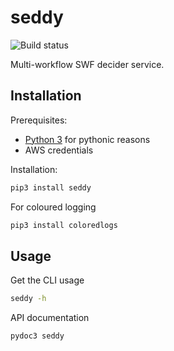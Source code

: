 # seddy
![Build status](
https://github.com/EpicWink/swf-decider/workflows/test/badge.svg?branch=master)

Multi-workflow SWF decider service.

## Installation
Prerequisites:
* [Python 3](https://python.org/) for pythonic reasons
* AWS credentials

Installation:
```bash
pip3 install seddy
```

For coloured logging
```bash
pip3 install coloredlogs
```

## Usage
Get the CLI usage
```bash
seddy -h
```

API documentation
```bash
pydoc3 seddy
```
